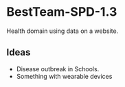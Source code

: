 # BestTeam-SPD-1.3
Health domain using data on a website.


## Ideas
* Disease outbreak in Schools.
* Something with wearable devices
